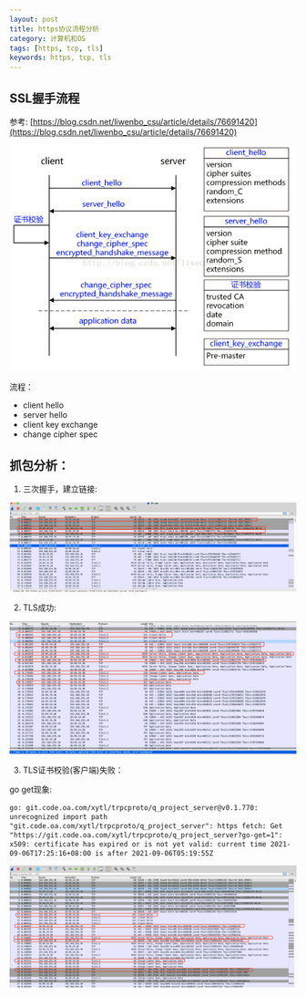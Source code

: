 ```yaml
---
layout: post
title: https协议流程分析
category: 计算机和OS
tags: [https, tcp, tls]
keywords: https, tcp, tls
---
```


## SSL握手流程

参考: [https://blog.csdn.net/liwenbo_csu/article/details/76691420](https://blog.csdn.net/liwenbo_csu/article/details/76691420)

![ssl_flow](/assets/img/ssl/ssl_flow.png)

流程：

- client hello
- server hello
- client key exchange
- change cipher spec


## 抓包分析： 

1. 三次握手，建立链接: 

![三次握手](/assets/img/tcp/connect.jpeg)

2. TLS成功: 

![ssl_suc](/assets/img/ssl/ssl_suc.jpeg)

3. TLS证书校验(客户端)失败：

go get现象: 
```
go: git.code.oa.com/xytl/trpcproto/q_project_server@v0.1.770: unrecognized import path "git.code.oa.com/xytl/trpcproto/q_project_server": https fetch: Get "https://git.code.oa.com/xytl/trpcproto/q_project_server?go-get=1": x509: certificate has expired or is not yet valid: current time 2021-09-06T17:25:16+08:00 is after 2021-09-06T05:19:55Z
```

![ssl_failed_cert](/assets/img/ssl/ssl_failed_cert.png)